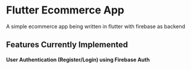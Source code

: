 # Flutter Ecommerce App
A simple ecommerce app being written in flutter with firebase as backend

## Features Currently Implemented

#### User Authentication (Register/Login) using Firebase Auth

